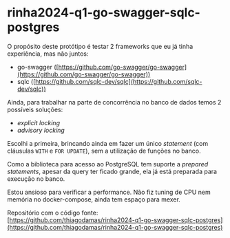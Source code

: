 # rinha2024-q1-go-swagger-sqlc-postgres

O propósito deste protótipo é testar 2 frameworks que eu já tinha experiência, mas não juntos:
- go-swagger ([https://github.com/go-swagger/go-swagger](https://github.com/go-swagger/go-swagger))
- sqlc ([https://github.com/sqlc-dev/sqlc](https://github.com/sqlc-dev/sqlc))

Ainda, para trabalhar na parte de concorrência no banco de dados temos 2 possíveis soluções:
- *explicit locking*
- *advisory locking*

Escolhi a primeira, brincando ainda em fazer um único *statement* (com cláusulas ```WITH``` e ```FOR UPDATE```), sem a utilização de funções no banco.

Como a biblioteca para acesso ao PostgreSQL tem suporte a *prepared statements*, apesar da query ter ficado grande, ela já está preparada para execução no banco.

Estou ansioso para verificar a performance. Não fiz tuning de CPU nem memória no docker-compose, ainda tem espaço para mexer.

Repositório com o código fonte:
[https://github.com/thiagodamas/rinha2024-q1-go-swagger-sqlc-postgres](https://github.com/thiagodamas/rinha2024-q1-go-swagger-sqlc-postgres)